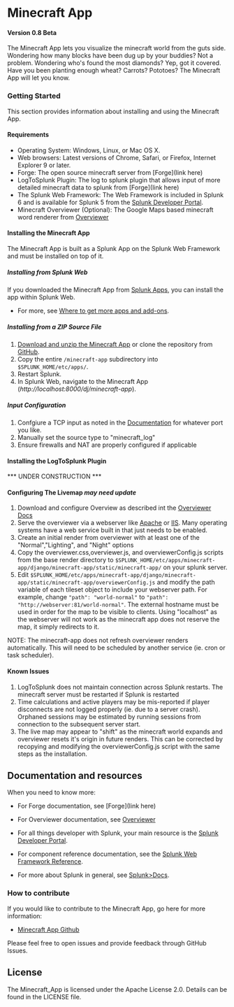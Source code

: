 # Minecraft App

#### Version 0.8 Beta

The Minecraft App lets you visualize the minecraft world from the guts side. Wondering how many blocks have been dug up by your buddies? Not a problem. Wondering who's found the most diamonds? Yep, got it covered. Have you been planting enough wheat? Carrots? Pototoes? The Minecraft App will let you know.

### Getting Started
This section provides information about installing and using the Minecraft App. 

#### Requirements

* Operating System: Windows, Linux, or Mac OS X.
* Web browsers: Latest versions of Chrome, Safari, or Firefox, Internet Explorer 9 or later. 
* Forge: The open source minecraft server from [Forge](link here)
* LogToSplunk Plugin: The log to splunk plugin that allows input of more detailed minecraft data to splunk from [Forge](link here)
* The Splunk Web Framework: The Web Framework is included in Splunk 6 and is available for Splunk 5 from the 
[Splunk Developer Portal](http://dev.splunk.com/view/webframework-standalone/SP-CAAAEMA).
* Minecraft Overviewer (Optional): The Google Maps based minecraft word renderer from [Overviewer](http://overviewer.org)

#### Installing the Minecraft App 
The Minecraft App is built as a Splunk App on the Splunk Web Framework and must be installed on top of it. 

##### Installing from Splunk Web
If you downloaded the Minecraft App from [Splunk Apps](http://apps.splunk.com), you can install the app within Splunk Web. 

* For more, see [Where to get more apps and add-ons](http://docs.splunk.com/Documentation/Splunk/latest/Admin/Wheretogetmoreapps).

##### Installing from a ZIP Source File

1. [Download and unzip the Minecraft App](https://github.com/splunk/minecraft-app/archive/develop.zip) 
or clone the repository from [GitHub](https://github.com/splunk/minecraft-app.git). 
2. Copy the entire `/minecraft-app` subdirectory into `$SPLUNK_HOME/etc/apps/`. 
3. Restart Splunk.
4. In Splunk Web, navigate to the Minecraft App (*http://localhost:8000/dj/minecraft-app*).

##### Input Configuration

1. Confgiure a TCP input as noted in the [Documentation](http://docs.splunk.com/Documentation/Splunk/6.0/Data/Monitornetworkports) for whatever port you like.
2. Manually set the source type to "minecraft_log"
3. Ensure firewalls and NAT are properly configured if applicable


#### Installing the LogToSplunk Plugin

*** UNDER CONSTRUCTION ***

#### Configuring The Livemap ***may need update***

1. Download and configure Overview as described int the [Overviewer Docs](http://docs.overviewer.org/en/latest/)
2. Serve the overviewer via a webserver like [Apache](http://httpd.apache.org) or [IIS](http://www.iis.net). Many operating systems have a web service built in that just needs to be enabled.
3. Create an initial render from overviewer with at least one of the "Normal","Lighting", and "Night" options
4. Copy the overviewer.css,overviewer.js, and overviewerConfig.js scripts from the base render directory to `$SPLUNK_HOME/etc/apps/minecraft-app/django/minecraft-app/static/minecraft-app/` on your splunk server.
5. Edit `$SPLUNK_HOME/etc/apps/minecraft-app/django/minecraft-app/static/minecraft-app/overviewerConfig.js` and modify the path variable of each tileset object to include your webserver path. For example, change `"path": "world-normal"` to `"path": "http://webserver:81/world-normal"`. The external hostname must be used in order for the map to be visible to clients. Using "localhost" as the webserver will not work as the minecraft app does not reserve the map, it simply redirects to it.

NOTE: The minecraft-app does not refresh overviewer renders automatically. This will need to be scheduled by another service (ie. cron or task scheduler).


#### Known Issues

1) LogToSplunk does not maintain connection across Splunk restarts. The minecraft server must be restarted if Splunk is restarted
2) Time calculations and active players may be mis-reported if player disconnects are not logged properly (ie. due to a server crash). Orphaned sessions may be estimated by running sessions from connection to the subsequent server start.
3) The live map may appear to "shift" as the minecraft world expands and overviewer resets it's origin in future renders. This can be corrected by recopying and modifying the overviewerConfig.js script with the same steps as the installation.



## Documentation and resources

When you need to know more:

* For Forge documentation, see [Forge](link here)

* For Overviewer documentation, see [Overviewer](http://overviewer.org)

* For all things developer with Splunk, your main resource is the [Splunk Developer Portal](http://dev.splunk.com).

* For component reference documentation, see the [Splunk Web Framework Reference](http://docs.splunk.com/Documentation/WebFramework).

* For more about Splunk in general, see [Splunk>Docs](http://docs.splunk.com/Documentation/Splunk).


### How to contribute

If you would like to contribute to the Minecraft App, go here for more information:

* [Minecraft App Github](https://github.com/splunk/minecraft-app)

Please feel free to open issues and provide feedback through GitHub Issues.

## License
The Minecraft_App is licensed under the Apache License 2.0. Details can be found in the LICENSE file.



